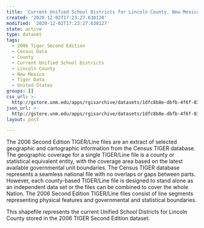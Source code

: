 ```yaml
---
title: 'Current Unified School Districts for Lincoln County, New Mexico, 2006se TIGER'
created: '2020-12-02T17:23:27.638120'
modified: '2020-12-02T17:23:27.638127'
state: active
type: dataset
tags:
  - 2006 Tiger Second Edition
  - Census Data
  - County
  - Current Unified School Districts
  - Lincoln County
  - New Mexico
  - Tiger Data
  - United States
groups: []
csv_url: >-
  http://gstore.unm.edu/apps/rgisarchive/datasets/1dfc8b8e-dbfb-4f6f-8355-6167ff69c0e2/tgr2006se_linc_sdunicu.derived.csv
json_url: >-
  http://gstore.unm.edu/apps/rgisarchive/datasets/1dfc8b8e-dbfb-4f6f-8355-6167ff69c0e2/tgr2006se_linc_sdunicu.derived.json
layout: post

---
```

The 2006 Second Edition TIGER/Line files are an extract of selected geographic and cartographic information from the Census TIGER database.  The geographic coverage for a single TIGER/Line file is a county or statistical equivalent entity, with the coverage area based on the latest available governmental unit boundaries. The Census TIGER database represents a seamless national file with no overlaps or gaps between parts.  However, each county-based TIGER/Line file is designed to stand alone as an independent data set or the files can be combined to cover the whole Nation.  The 2006 Second Edition  TIGER/Line files consist of line segments representing physical features and governmental and statistical boundaries.  

This shapefile represents the current Unified School Districts for Lincoln County stored in the 2006 TIGER Second Edition dataset.
